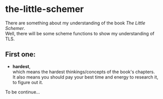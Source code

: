 # the-little-schemer
There are something about my understanding of the book *The Little Schemer*.  
Well, there will be some scheme functions to show my understanding of TLS.

## First one:
- **hardest**,  
which means the hardest thinkings/concepts of the book's chapters.  
It also means you should pay your best time and energy to research it, to figure out it.

To be continue...
